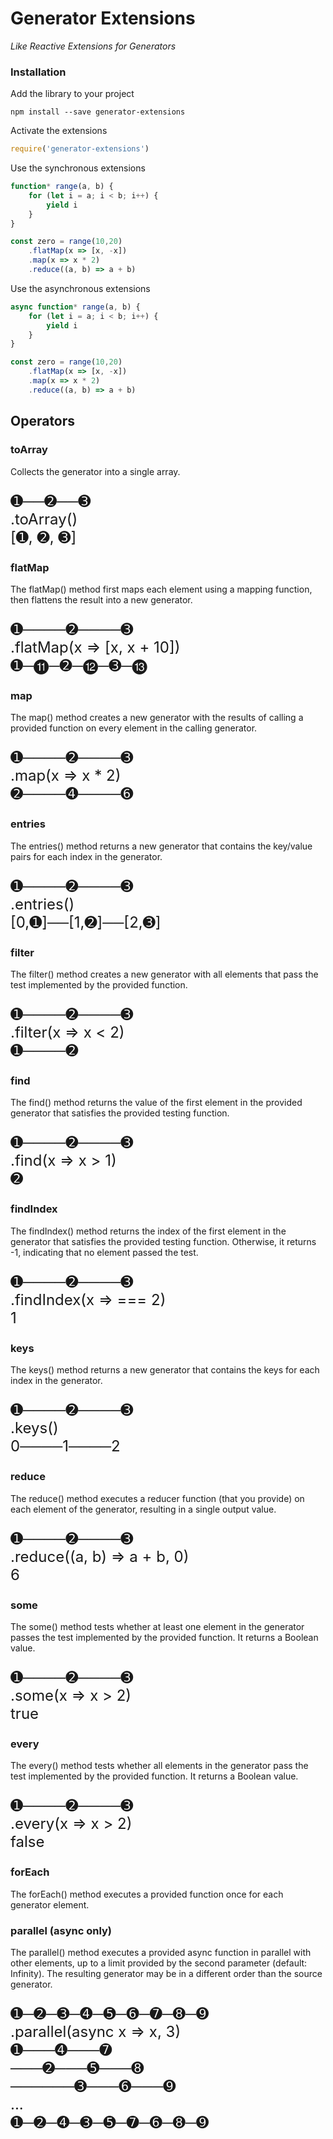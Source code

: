 # Generator Extensions

_Like Reactive Extensions for Generators_

### Installation

Add the library to your project

```
npm install --save generator-extensions
```

Activate the extensions

```javascript
require('generator-extensions')
```

Use the synchronous extensions

```javascript
function* range(a, b) {
    for (let i = a; i < b; i++) {
        yield i
    }
}

const zero = range(10,20)
    .flatMap(x => [x, -x])
    .map(x => x * 2)
    .reduce((a, b) => a + b)
```

Use the asynchronous extensions

```javascript
async function* range(a, b) {
    for (let i = a; i < b; i++) {
        yield i
    }
}

const zero = range(10,20)
    .flatMap(x => [x, -x])
    .map(x => x * 2)
    .reduce((a, b) => a + b)
```

## Operators

### toArray
Collects the generator into a single array.

<p style="font-size: 18pt">
➊──➋──➌<br />
.toArray()<br />
[➊, ➋, ➌]
</p>

### flatMap
The flatMap() method first maps each element using a mapping function, then flattens the result into a new generator.

<p style="font-size: 18pt">
➊────➋────➌<br />
.flatMap(x => [x, x + 10])<br />
➊─⓫─➋─⓬─➌─⓭
</p>

### map
The map() method creates a new generator with the results of calling a provided function on every element in the calling generator.

<p style="font-size: 18pt">
➊────➋────➌<br />
.map(x => x * 2)<br />
➋────➍────➏
</p>

### entries
The entries() method returns a new generator that contains the key/value pairs for each index in the generator.

<p style="font-size: 18pt">
➊────➋────➌<br />
.entries()<br />
[0,➊]──[1,➋]──[2,➌]
</p>

### filter
The filter() method creates a new generator with all elements that pass the test implemented by the provided function.

<p style="font-size: 18pt">
➊────➋────➌<br />
.filter(x => x < 2)<br />
➊────➋
</p>

### find
The find() method returns the value of the first element in the provided generator that satisfies the provided testing function.

<p style="font-size: 18pt">
➊────➋────➌<br />
.find(x => x > 1)<br />
➋
</p>

### findIndex
The findIndex() method returns the index of the first element in the generator that satisfies the provided testing function. Otherwise, it returns -1, indicating that no element passed the test.
<p style="font-size: 18pt">
➊────➋────➌<br />
.findIndex(x => === 2)<br />
1
</p>

### keys
The keys() method returns a new generator that contains the keys for each index in the generator.
<p style="font-size: 18pt">
➊────➋────➌<br />
.keys()<br />
0────1────2
</p>

### reduce
The reduce() method executes a reducer function (that you provide) on each element of the generator, resulting in a single output value.
<p style="font-size: 18pt">
➊────➋────➌<br />
.reduce((a, b) => a + b, 0)<br />
6
</p>

### some
The some() method tests whether at least one element in the generator passes the test implemented by the provided function. It returns a Boolean value.
<p style="font-size: 18pt">
➊────➋────➌<br />
.some(x => x > 2)<br />
true
</p>

### every
The every() method tests whether all elements in the generator pass the test implemented by the provided function. It returns a Boolean value. 
<p style="font-size: 18pt">
➊────➋────➌<br />
.every(x => x > 2)<br />
false
</p>

### forEach
The forEach() method executes a provided function once for each generator element.

### parallel (async only)
The parallel() method executes a provided async function in parallel with other elements, up to a limit provided by the second parameter (default: Infinity). The resulting generator may be in a different order than the source generator. 

<p style="font-size: 18pt">
➊─➋─➌─➍─➎─➏─➐─➑─➒<br />
.parallel(async x => x, 3)<br />
➊───➍───➐<br />
───➋───➎───➑<br />
──────➌───➏───➒<br />
...<br />
➊─➋─➍─➌─➎─➐─➏─➑─➒<br />
</p>

<!-- 🄌 ➊ ➋ ➌ ➍ ➎ ➏ ➐ ➑ ➒ ➓ ⓫ ⓬ ⓭ ⓮ ⓯ ⓰ ⓱ ⓲ ⓳ ⓴ -->
